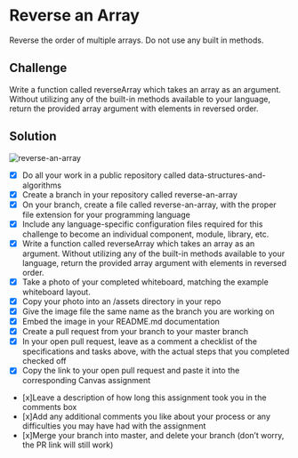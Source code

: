 # Reverse an Array

Reverse the order of multiple arrays.  Do not use any built in methods.

## Challenge

Write a function called reverseArray which takes an array as an argument. Without utilizing any of the built-in methods available to your language, return the provided array argument with elements in reversed order.

## Solution
![reverse-an-array](https://user-images.githubusercontent.com/25094584/38903634-a15fcd96-425a-11e8-8c12-5d19f26abad0.jpg)

- [x] Do all your work in a public repository called data-structures-and-algorithms
- [x] Create a branch in your repository called reverse-an-array
- [x] On your branch, create a file called reverse-an-array, with the proper file extension for your programming language
- [x] Include any language-specific configuration files required for this challenge to become an individual component, module, library, etc.
- [x] Write a function called reverseArray which takes an array as an argument. Without utilizing any of the built-in methods available to your language, return the provided array argument with elements in reversed order.
- [x] Take a photo of your completed whiteboard, matching the example whiteboard layout.
- [x] Copy your photo into an /assets directory in your repo
- [x] Give the image file the same name as the branch you are working on
- [x] Embed the image in your README.md documentation
- [x] Create a pull request from your branch to your master branch
- [x] In your open pull request, leave as a comment a checklist of the specifications and tasks above, with the actual steps that you completed checked off
- [x] Copy the link to your open pull request and paste it into the corresponding Canvas assignment
- [x]Leave a description of how long this assignment took you in the comments box
- [x]Add any additional comments you like about your process or any difficulties you may have had with the assignment
- [x]Merge your branch into master, and delete your branch (don’t worry, the PR link will still work)